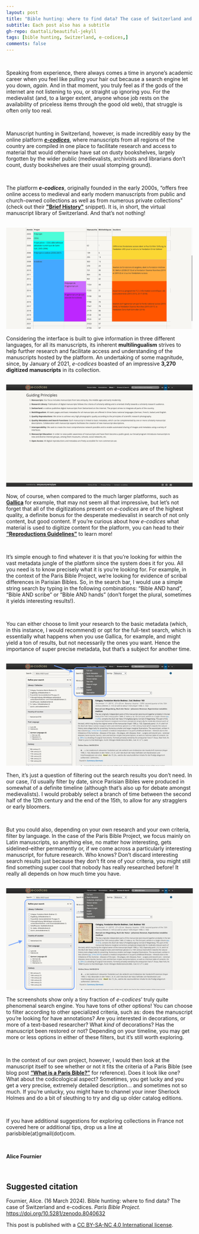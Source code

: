 ```yaml
---
layout: post
title: "Bible hunting: where to find data? The case of Switzerland and e-codices."
subtitle: Each post also has a subtitle
gh-repo: daattali/beautiful-jekyll
tags: [bible hunting, Switzerland, e-codices,]
comments: false
---
```


<br>

Speaking from experience, there always comes a time in anyone’s academic career when you feel like pulling your hair out because a search engine let you down, *again*. And in that moment, you truly feel as if the gods of the internet are not listening to you, or straight up ignoring you. For the medievalist (and, to a larger extent, anyone whose job rests on the availability of priceless items through the good old web), that struggle is often only too real.

<br>

Manuscript hunting in Switzerland, however, is made incredibly easy by the online platform [***e-codices***](https://www.e-codices.unifr.ch/en), where manuscripts from all regions of the country are compiled in one place to facilitate research and access to material that would otherwise have sat on dusty bookshelves, largely forgotten by the wider public (medievalists, archivists and librarians don’t count, dusty bookshelves are their usual stomping ground).

<br>

The platform ***e-codices***, originally founded in the early 2000s, “offers free online access to medieval and early modern manuscripts from public and church-owned collections as well as from numerous private collections” (check out their [**"Brief History"**](https://www.e-codices.unifr.ch/en/about/history) snippet). It is, in short, the virtual manuscript library of Switzerland. And that’s not nothing! 

<br>

<img src="/assets/E-codices_BriefHistory_screenshot copy.png">

<br>

Considering the interface is built to give information in three different languages, for all its manuscripts, its inherent **multilingualism** strives to help further research and facilitate access and understanding of the manuscripts hosted by the platform. An undertaking of some magnitude, since, by January of 2021, *e-codices* boasted of an impressive **3,270 digitized manuscripts** in its collection. 

<br>

<img src="/assets/E-codices_GuidingPrinciples_Screenshot copy.png">

<br>

Now, of course, when compared to the much larger platforms, such as [**Gallica**](https://gallica.bnf.fr/accueil/en/content/accueil-en?mode=desktop) for example, that may not seem all that impressive, but let’s not forget that all of the digitizations present on *e-codices* are of the highest quality, a definite bonus for the desperate medievalist in search of not only content, but good content. If you’re curious about how *e-codices* what material is used to digitize content for the platform, you can head to their [**“Reproductions Guidelines”**](https://www.e-codices.unifr.ch/en/about/imaging) to learn more!

<br>

It’s simple enough to find whatever it is that you’re looking for within the vast metadata jungle of the platform since the system does it for you. All you need is to know precisely what it is you’re looking for. For example, in the context of the Paris Bible Project, we’re looking for evidence of scribal differences in Parisian Bibles. So, in the search bar, I would use a simple string search by typing in the following combinations: “Bible AND hand”, “Bible AND scribe” or “Bible AND hands” (don’t forget the plural, sometimes it yields interesting results!).

<br>

You can either choose to limit your research to the basic metadata (which, in this instance, I would recommend) or opt for the full-text search, which is essentially what happens when you use Gallica, for example, and might yield a ton of results, but not necessarily the ones you want. Hence the importance of super precise metadata, but that’s a subject for another time.

<br>

<img src="/assets/E-codices_SearchFunctions_Screenshot 1 copy.png">

<br>

Then, it’s just a question of filtering out the search results you don’t need. In our case, I’d usually filter by date, since Parisian Bibles were produced in somewhat of a definite timeline (although that’s also up for debate amongst medievalists). I would probably select a branch of time between the second half of the 12th century and the end of the 15th, to allow for any stragglers or early bloomers. 

<br>

But you could also, depending on your own research and your own criteria, filter by language. In the case of the Paris Bible Project, we focus mainly on Latin manuscripts, so anything else, no matter how interesting, gets sidelined–either permanently or, if we come across a particularly interesting manuscript, for future research. Who knows? Don’t discard interesting search results just because they don’t fit one of your criteria, you might still find something super cool that nobody has really researched before! It really all depends on how much time you have.

<br>

<img src="/assets/E-codices_SearchFunctions_Screenshot 2 copy.png">

<br>

The screenshots show only a tiny fraction of *e-codices*’ truly quite phenomenal search engine. You have tons of other options! You can choose to filter according to other specialized criteria, such as: does the manuscript you’re looking for have annotations? Are you interested in decorations, or more of a text-based researcher? What *kind* of decorations? Has the manuscript been restored or not? Depending on your timeline, you may get more or less options in either of these filters, but it’s still worth exploring.

<br>

In the context of our own project, however, I would then look at the manuscript itself to see whether or not it fits the criteria of a Paris Bible (see blog post [**“What is a Paris Bible?”**](https://parisbible.github.io/2021-06-15-what_is_PB/) for reference). Does it look like one? What about the codicological aspect? Sometimes, you get lucky and you get a very precise, extremely detailed description… and sometimes not so much. If you’re unlucky, you might have to channel your inner Sherlock Holmes and do a bit of sleuthing to try and dig up older catalog editions.

<br>

If you have additional suggestions for exploring collections in France not covered here or additional tips, drop us a line at parisbible(at)gmail(dot)com. 

<br>

**Alice Fournier**

<br>

## **Suggested citation**

Fournier, Alice. (16 March 2024). Bible hunting: where to find data? The case of Switzerland and e-codices. *Paris Bible Project.* https://doi.org/10.5281/zenodo.8040632

This post is published with a [CC BY-SA-NC 4.0 International license](https://creativecommons.org/licenses/by-nc-sa/4.0/).
